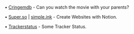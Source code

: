 • [Cringemdb](https://cringemdb.com/) - Can you watch the movie with your parents?

• [Super.so](https://super.so/) | [simple.ink](https://www.simple.ink/) - Create Websites with Notion.

• [Trackerstatus](trackerstatus.info) - Some Tracker Status.
